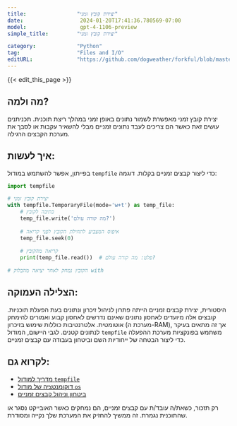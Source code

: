 ```yaml
---
title:                "יצירת קובץ זמני"
date:                  2024-01-20T17:41:36.780569-07:00
model:                 gpt-4-1106-preview
simple_title:         "יצירת קובץ זמני"

category:             "Python"
tag:                  "Files and I/O"
editURL:              "https://github.com/dogweather/forkful/blob/master/content/he/python/creating-a-temporary-file.md"
---
```


{{< edit_this_page >}}

## מה ולמה?
יצירת קובץ זמני מאפשרת לשמור נתונים באופן זמני במהלך ריצת תוכנית. תכניתנים עושים זאת כאשר הם צריכים לעבד נתונים זמניים מבלי להשאיר עקבות או לסבך את מערכת הקבצים הרגילה.

## איך לעשות:
בפייתון, אפשר להשתמש במודול `tempfile` כדי ליצור קבצים זמניים בקלות. דוגמה:

```python
import tempfile

# יצירת קובץ זמני
with tempfile.TemporaryFile(mode='w+t') as temp_file:
    # כתיבה לקובץ
    temp_file.write('מה קורה עולם?')
   
    # איפוס המצביע לתחילת הקובץ לפני קריאה
    temp_file.seek(0)
    
    # קריאה מהקובץ
    print(temp_file.read())  # פלט: מה קורה עולם?

# הקובץ נמחק לאחר יציאה מהבלוק with
```

## הצלילה העמוקה:
היסטורית, יצירת קבצים זמניים הייתה פתרון לניהול זיכרון ונתונים בעת הפעלת תוכניות. קובצים אלה מיועדים לאחסון נתונים שאינם נדרשים לאחסון קבוע ואמורים להימחק אוטומטית. אלטרנטיבות כוללות שימוש בזיכרון (מערכת ה-RAM), אך זה מתאים בעיקר לנתונים קטנים. לגבי היישום, המודול `tempfile` משתמש בפונקציות מערכת ההפעלה כדי ליצור הבטחה של ייחודיות השם וביטחון בעבודה עם קבצים זמניים.

## לקרוא גם:
- [מדריך למודול `tempfile`](https://docs.python.org/3/library/tempfile.html)
- [דוקומנטציה של מודול `os`](https://docs.python.org/3/library/os.html)
- [ביטחון וניהול קבצים זמניים](https://owasp.org/www-community/vulnerabilities/Insecure_Temporary_File)

רק תזכור, כשאת/ה עובד/ת עם קבצים זמניים, הם נמחקים כאשר האובייקט נסגר או שהתוכנית נגמרת. זה ממשיך להחזיק את המערכת שלך נקייה ומסודרת.
